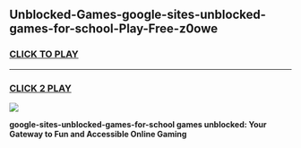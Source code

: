 
## Unblocked-Games-google-sites-unblocked-games-for-school-Play-Free-z0owe
<h3>
<a href="https://premium76.site?title=google-sites-unblocked-games-for-school&ref=21A">CLICK TO PLAY</a></h3>
<hr>

<h3>
<a href="https://premium76.site?title=google-sites-unblocked-games-for-school&ref=21A">CLICK 2 PLAY</a>
  
</h3>

<a href="https://premium76.site?title=google-sites-unblocked-games-for-school&ref=21A"><img src="https://clearcache.store/games.png"></a>


**google-sites-unblocked-games-for-school games unblocked: Your Gateway to Fun and Accessible Online Gaming**
